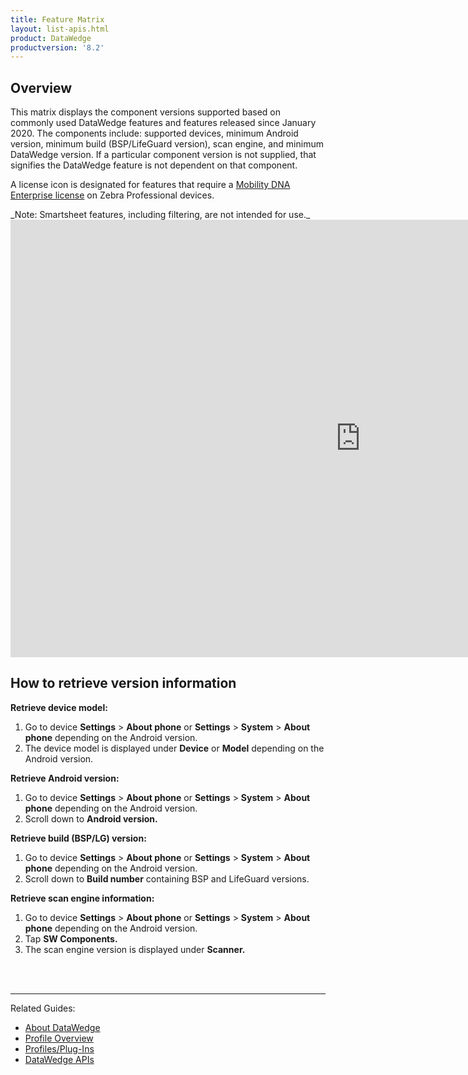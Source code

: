 ```yaml
---
title: Feature Matrix
layout: list-apis.html
product: DataWedge
productversion: '8.2'
---
```


## Overview

<p>This matrix displays the component versions supported based on commonly used DataWedge features and features released since January 2020. The components include: supported devices, minimum Android version, minimum build (BSP/LifeGuard version), scan engine, and minimum DataWedge version. If a particular component version is not supplied, that signifies the DataWedge feature is not dependent on that component.</p>
<!--<p>Some features rely on the scan engine. The supported scan engines will be updated in the near future.</p> -->

<p>A license icon is designated for features that require a <a href="/licensing">Mobility DNA Enterprise license</a> on Zebra Professional devices.</p>
_Note: Smartsheet features, including filtering, are not intended for use._
<IFRAME WIDTH=1120 HEIGHT=700 FRAMEBORDER=0 SRC="https://app.smartsheet.com/b/publish?EQBCT=0d83073f23f84ccbb82b9f43fed1a772"></IFRAME>

## How to retrieve version information

**Retrieve device model:**
1. Go to device **Settings** > **About phone** or **Settings** > **System** > **About phone** depending on the Android version.
2. The device model is displayed under **Device** or **Model** depending on the Android version.

**Retrieve Android version:**
1. Go to device **Settings** > **About phone** or **Settings** > **System** > **About phone** depending on the Android version.
2. Scroll down to **Android version.**

**Retrieve build (BSP/LG) version:**
1. Go to device **Settings** > **About phone** or **Settings** > **System** > **About phone** depending on the Android version.
2. Scroll down to **Build number** containing BSP and LifeGuard versions.

**Retrieve scan engine information:**
1. Go to device **Settings** > **About phone** or **Settings** > **System** > **About phone** depending on the Android version.
2. Tap **SW Components.**
3. The scan engine version is displayed under **Scanner.**
<br>
<br>

-----

Related Guides: 

* [About DataWedge](../about)
* [Profile Overview](../overview) 
* [Profiles/Plug-Ins](../profiles)
* [DataWedge APIs](../api)
